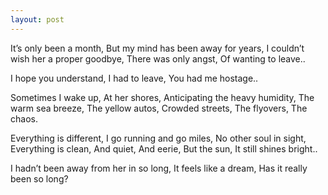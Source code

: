 ```yaml
---
layout: post
---
```

It’s only been a month, 
But my mind has been away for years, 
I couldn’t wish her a proper goodbye, 
There was only angst, 
Of wanting to leave..

I hope you understand, 
I had to leave, 
You had me hostage..

Sometimes I wake up, 
At her shores, 
Anticipating the heavy humidity, 
The warm sea breeze,
The yellow autos, 
Crowded streets, 
The flyovers,
The chaos. 

Everything is different,
I go running and go miles, 
No other soul in sight,  
Everything is clean,
And quiet, 
And eerie,
But the sun, 
It still shines bright..

I hadn’t been away from her in so long, 
It feels like a dream,
Has it really been so long? 

